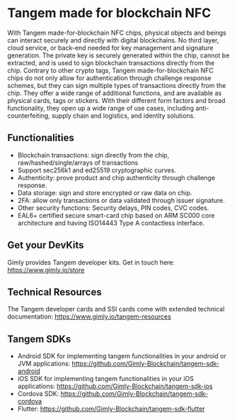 # Tangem made for blockchain NFC
With Tangem made-for-blockchain NFC chips, physical objects and beings can interact securely and directly with digital blockchains. No third layer, cloud service, or back-end needed for key management and signature generation. The private key is securely generated within the chip, cannot be extracted, and is used to sign blockchain transactions directly from the chip. Contrary to other crypto tags, Tangem made-for-blockchain NFC chips do not only allow for authentication through challenge response schemes, but they can sign multiple types of transactions directly from the chip. They offer a wide range of additional functions, and are available as physical cards, tags or stickers. With their different form factors and broad functionality, they open up a wide range of use cases, including anti-counterfeiting, supply chain and logistics, and identity solutions.

## Functionalities
* Blockchain transactions: sign directly from the chip, raw/hashed/single/arrays of transactions
* Support sec256k1 and ed25519 cryptographic curves. 
* Authenticity: prove product and chip authenticity through challenge response.
* Data storage: sign and store encrypted or raw data on chip.
* 2FA: allow only transactions or data validated through issuer signature.
* Other security functions: Security delays, PIN codes, CVC codes.
* EAL6+ certified secure smart-card chip based on ARM SC000 core architecture and having ISO14443 Type A contactless interface.

## Get your DevKits
Gimly provides Tangem developer kits. Get in touch here: https://www.gimly.io/store

## Technical Resources
The Tangem developer cards and SSI cards come with extended technical documentation: https://www.gimly.io/tangem-resources

## Tangem SDKs
* Android SDK for implementing tangem functionalities in your android or JVM applications: https://github.com/Gimly-Blockchain/tangem-sdk-android
* iOS SDK for implementing tangem functionalities in your iOS applications: https://github.com/Gimly-Blockchain/tangem-sdk-ios
* Cordova SDK: https://github.com/Gimly-Blockchain/tangem-sdk-cordova
* Flutter: https://github.com/Gimly-Blockchain/tangem-sdk-flutter


